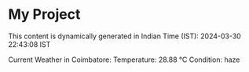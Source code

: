 # My Project

This content is dynamically generated in Indian Time (IST): 2024-03-30 22:43:08 IST


Current Weather in Coimbatore:
Temperature: 28.88 °C
Condition: haze

